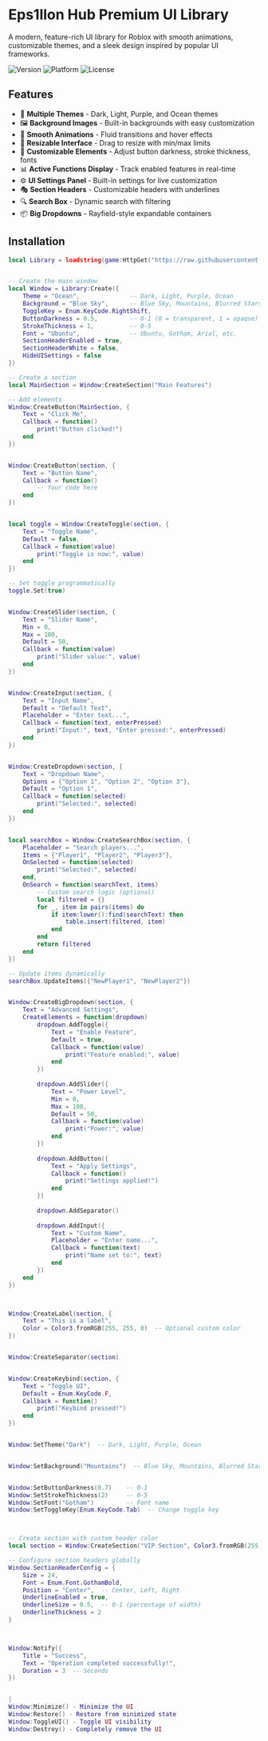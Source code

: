 # Eps1llon Hub Premium UI Library

A modern, feature-rich UI library for Roblox with smooth animations, customizable themes, and a sleek design inspired by popular UI frameworks.

![Version](https://img.shields.io/badge/version-2.0-blue.svg)
![Platform](https://img.shields.io/badge/platform-Roblox-red.svg)
![License](https://img.shields.io/badge/license-MIT-green.svg)

## Features

- 🎨 **Multiple Themes** - Dark, Light, Purple, and Ocean themes
- 🖼️ **Background Images** - Built-in backgrounds with easy customization
- 🎯 **Smooth Animations** - Fluid transitions and hover effects
- 📱 **Resizable Interface** - Drag to resize with min/max limits
- 🔧 **Customizable Elements** - Adjust button darkness, stroke thickness, fonts
- 📊 **Active Functions Display** - Track enabled features in real-time
- ⚙️ **UI Settings Panel** - Built-in settings for live customization
- 🎭 **Section Headers** - Customizable headers with underlines
- 🔍 **Search Box** - Dynamic search with filtering
- 📦 **Big Dropdowns** - Rayfield-style expandable containers

## Installation

```lua
local Library = loadstring(game:HttpGet("https://raw.githubusercontent.com/YourUsername/Eps1llonHub/main/Library.lua"))()


-- Create the main window
local Window = Library:Create({
    Theme = "Ocean",              -- Dark, Light, Purple, Ocean
    Background = "Blue Sky",      -- Blue Sky, Mountains, Blurred Stars
    ToggleKey = Enum.KeyCode.RightShift,
    ButtonDarkness = 0.5,         -- 0-1 (0 = transparent, 1 = opaque)
    StrokeThickness = 1,          -- 0-5
    Font = "Ubuntu",              -- Ubuntu, Gotham, Arial, etc.
    SectionHeaderEnabled = true,
    SectionHeaderWhite = false,
    HideUISettings = false
})

-- Create a section
local MainSection = Window:CreateSection("Main Features")

-- Add elements
Window:CreateButton(MainSection, {
    Text = "Click Me",
    Callback = function()
        print("Button clicked!")
    end
})


Window:CreateButton(section, {
    Text = "Button Name",
    Callback = function()
        -- Your code here
    end
})


local toggle = Window:CreateToggle(section, {
    Text = "Toggle Name",
    Default = false,
    Callback = function(value)
        print("Toggle is now:", value)
    end
})

-- Set toggle programmatically
toggle.Set(true)


Window:CreateSlider(section, {
    Text = "Slider Name",
    Min = 0,
    Max = 100,
    Default = 50,
    Callback = function(value)
        print("Slider value:", value)
    end
})


Window:CreateInput(section, {
    Text = "Input Name",
    Default = "Default Text",
    Placeholder = "Enter text...",
    Callback = function(text, enterPressed)
        print("Input:", text, "Enter pressed:", enterPressed)
    end
})


Window:CreateDropdown(section, {
    Text = "Dropdown Name",
    Options = {"Option 1", "Option 2", "Option 3"},
    Default = "Option 1",
    Callback = function(selected)
        print("Selected:", selected)
    end
})


local searchBox = Window:CreateSearchBox(section, {
    Placeholder = "Search players...",
    Items = {"Player1", "Player2", "Player3"},
    OnSelected = function(selected)
        print("Selected:", selected)
    end,
    OnSearch = function(searchText, items)
        -- Custom search logic (optional)
        local filtered = {}
        for _, item in pairs(items) do
            if item:lower():find(searchText) then
                table.insert(filtered, item)
            end
        end
        return filtered
    end
})

-- Update items dynamically
searchBox.UpdateItems({"NewPlayer1", "NewPlayer2"})


Window:CreateBigDropdown(section, {
    Text = "Advanced Settings",
    CreateElements = function(dropdown)
        dropdown.AddToggle({
            Text = "Enable Feature",
            Default = true,
            Callback = function(value)
                print("Feature enabled:", value)
            end
        })
        
        dropdown.AddSlider({
            Text = "Power Level",
            Min = 0,
            Max = 100,
            Default = 50,
            Callback = function(value)
                print("Power:", value)
            end
        })
        
        dropdown.AddButton({
            Text = "Apply Settings",
            Callback = function()
                print("Settings applied!")
            end
        })
        
        dropdown.AddSeparator()
        
        dropdown.AddInput({
            Text = "Custom Name",
            Placeholder = "Enter name...",
            Callback = function(text)
                print("Name set to:", text)
            end
        })
    end
})



Window:CreateLabel(section, {
    Text = "This is a label",
    Color = Color3.fromRGB(255, 255, 0)  -- Optional custom color
})


Window:CreateSeparator(section)


Window:CreateKeybind(section, {
    Text = "Toggle UI",
    Default = Enum.KeyCode.F,
    Callback = function()
        print("Keybind pressed!")
    end
})


Window:SetTheme("Dark")  -- Dark, Light, Purple, Ocean


Window:SetBackground("Mountains")  -- Blue Sky, Mountains, Blurred Stars


Window:SetButtonDarkness(0.7)    -- 0-1
Window:SetStrokeThickness(2)     -- 0-5
Window:SetFont("Gotham")         -- Font name
Window:SetToggleKey(Enum.KeyCode.Tab)  -- Change toggle key



-- Create section with custom header color
local section = Window:CreateSection("VIP Section", Color3.fromRGB(255, 215, 0))

-- Configure section headers globally
Window.SectionHeaderConfig = {
    Size = 24,
    Font = Enum.Font.GothamBold,
    Position = "Center",  -- Center, Left, Right
    UnderlineEnabled = true,
    UnderlineSize = 0.5,  -- 0-1 (percentage of width)
    UnderlineThickness = 2
}



Window:Notify({
    Title = "Success",
    Text = "Operation completed successfully!",
    Duration = 3  -- Seconds
})


|
Window:Minimize() - Minimize the UI
Window:Restore() - Restore from minimized state
Window:ToggleUI() - Toggle UI visibility
Window:Destroy() - Completely remove the UI
